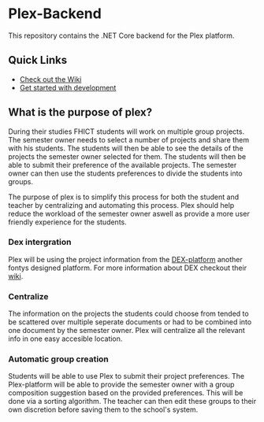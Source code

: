 # Plex-Backend

This repository contains the .NET Core backend for the Plex platform.

## Quick Links
* <a href="https://github.com/PLEX-Platform/plex-backend/wiki">Check out the Wiki</a>
* <a href="https://github.com/PLEX-Platform/plex-backend/wiki/Getting-Started">Get started with development</a>

## What is the purpose of plex?
During their studies FHICT students will work on multiple group projects. The semester owner needs to select a number of projects and share them with his students. The students will then be able to see the details of the projects the semester owner selected for them. The students will then be able to submit their preference of the available projects. The semester owner can then use the students preferences to divide the students into groups. 

The purpose of plex is to simplify this process for both the student and teacher by centralizing and automating this process. Plex should help reduce the workload of the semester owner aswell as provide a more user friendly experience for the students.

### Dex intergration
Plex will be using the project information from the <a href="https://dex.software/home">DEX-platform</a> another fontys designed platform. For more information about DEX checkout their <a href="https://github.com/DigitalExcellence/dex-backend/wiki/General-Description">wiki</a>.

### Centralize
The information on the projects the students could choose from tended to be scattered over multiple seperate documents or had to be combined into one document by the semester owner. Plex will centralize all the relevant info in one easy accesible location.

### Automatic group creation
Students will be able to use Plex to submit their project preferences. The Plex-platform will be able to provide the semester owner with a group composition suggestion based on the provided preferences. This will be done via a sorting algorithm. The teacher can then edit these groups to their own discretion before saving them to the school's system.
